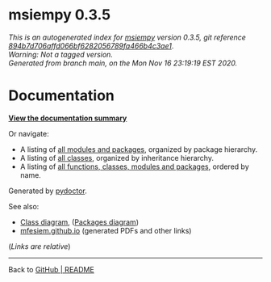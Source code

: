 # msiempy 0.3.5

<!-- The mkdocs index to should show msiempy version in the header -->

*This is an autogenerated index for [msiempy](https://github.com/mfesiem/msiempy/) version 0.3.5, git reference [894b7d706affd066bf6282056789fa466b4c3ae1](https://github.com/mfesiem/msiempy/tree/894b7d706affd066bf6282056789fa466b4c3ae1)*.  
*Warning: Not a tagged version.*  
*Generated from branch main, on the Mon Nov 16 23:19:19 EST 2020.*    

# Documentation

**[View the documentation summary](msiempy.html)** 

Or navigate: 

- A listing of [all modules and packages](moduleIndex.html), organized by package hierarchy.
- A listing of [all classes](classIndex.html), organized by inheritance hierarchy.
- A listing of [all functions, classes, modules and packages](nameIndex.html), ordered by name.

Generated by [pydoctor](https://github.com/twisted/pydoctor). 

See also: 

- [Class diagram](classes.png), ([Packages diagram](packages.png))
- [mfesiem.github.io](https://mfesiem.github.io) (generated PDFs and other links)  

(*Links are relative*)

***

Back to [GitHub | README](https://github.com/mfesiem/msiempy/)


